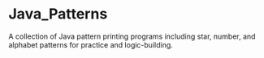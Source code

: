 # Java_Patterns
A collection of Java pattern printing programs including star, number, and alphabet patterns for practice and logic-building.
